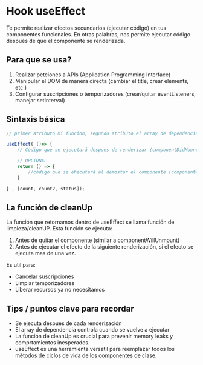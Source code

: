 # Hook useEffect 

Te permite realizar efectos secundarios (ejecutar código) en  tus componentes funcionales. En otras palabras, nos permite ejecutar código después de que el componente se renderizada.

## Para que se usa?

1. Realizar petciones a APIs (Application Programming Interface)
2. Manipular el DOM de manera directa (cambiar el title, crear elements, etc.)
3. Configurar suscripciones o temporizadores (crear/quitar eventListeners, manejar setInterval)


## Sintaxis básica

```js
// primer atributo mi funcion, segundo atributo el array de dependencias

useEffect( ()=> {
    // Código que se ejecutará despues de renderizar (componentDidMount / componentDidUpdate)

    // OPCIONAL
    return () => {
        //código que se ehecutará al demostar el componente (componentWillUnmount)
    }

} , [count, count2, status]);

```

## La función de cleanUp

La función que retornamos dentro de useEffect se llama función de limpieza/cleanUP. Esta función se ejecuta: 

1. Antes de quitar el componente (similar a componentWillUnmount)
2. Antes de ejecutar el efecto de la siguiente renderización, si el efecto se ejecuta mas de una vez.

Es util para:
- Cancelar suscripciones
- Limpiar temporizadores
- Liberar recursos ya no necesitamos

## Tips / puntos clave para recordar
- Se ejecuta despues de cada renderización
- El array de dependencia controla cuando se vuelve a ejecutar
- La función de cleanUp es crucial para prevenir memory leaks y comprtamientos inesperados.
- useEffect es una herramienta versatil para reemplazar todos los métodos de ciclos de vida de los componentes de clase. 

